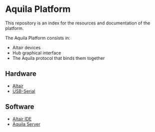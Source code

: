 # Aquila Platform

This repository is an index for the resources and documentation of the platform.

The Aquila Platform consists in:

- Altair devices
- Hub graphical interface
- The Aquila protocol that binds them together

## Hardware
- [Altair](https://github.com/makerlabmx/altair-hardware)
- [USB-Serial](https://github.com/makerlabmx/usb-serial-hardware)

## Software
- [Altair IDE](https://github.com/makerlabmx/altair-arduinoide)
- [Aquila Server](https://github.com/makerlabmx/aquila-server-client-node)
